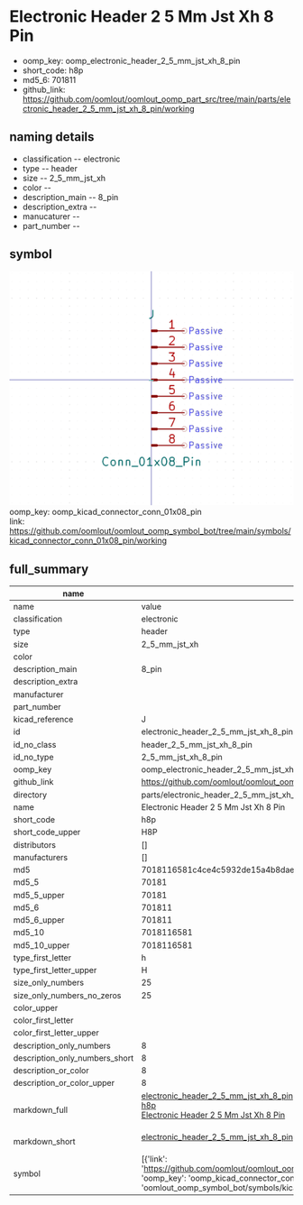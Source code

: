# Electronic Header 2 5 Mm Jst Xh 8 Pin

  
* oomp_key: oomp_electronic_header_2_5_mm_jst_xh_8_pin 
* short_code: h8p
* md5_6: 701811  
* github_link: https://github.com/oomlout/oomlout_oomp_part_src/tree/main/parts/electronic_header_2_5_mm_jst_xh_8_pin/working  
## naming details
* classification -- electronic
* type -- header
* size -- 2_5_mm_jst_xh
* color -- 
* description_main -- 8_pin
* description_extra -- 
* manucaturer -- 
* part_number -- 



## symbol

![](symbol/0/working/working_600.png)  
oomp_key: oomp_kicad_connector_conn_01x08_pin  
link: https://github.com/oomlout/oomlout_oomp_symbol_bot/tree/main/symbols/kicad_connector_conn_01x08_pin/working  


## full_summary
| name | value | 
| --- | --- | 
| name | value | 
| classification | electronic | 
| type | header | 
| size | 2_5_mm_jst_xh | 
| color |  | 
| description_main | 8_pin | 
| description_extra |  | 
| manufacturer |  | 
| part_number |  | 
| kicad_reference | J | 
| id | electronic_header_2_5_mm_jst_xh_8_pin | 
| id_no_class | header_2_5_mm_jst_xh_8_pin | 
| id_no_type | 2_5_mm_jst_xh_8_pin | 
| oomp_key | oomp_electronic_header_2_5_mm_jst_xh_8_pin | 
| github_link | https://github.com/oomlout/oomlout_oomp_part_src/tree/main/parts/electronic_header_2_5_mm_jst_xh_8_pin/working | 
| directory | parts/electronic_header_2_5_mm_jst_xh_8_pin | 
| name | Electronic Header 2 5 Mm Jst Xh 8 Pin | 
| short_code | h8p | 
| short_code_upper | H8P | 
| distributors | [] | 
| manufacturers | [] | 
| md5 | 7018116581c4ce4c5932de15a4b8dae5 | 
| md5_5 | 70181 | 
| md5_5_upper | 70181 | 
| md5_6 | 701811 | 
| md5_6_upper | 701811 | 
| md5_10 | 7018116581 | 
| md5_10_upper | 7018116581 | 
| type_first_letter | h | 
| type_first_letter_upper | H | 
| size_only_numbers | 25 | 
| size_only_numbers_no_zeros | 25 | 
| color_upper |  | 
| color_first_letter |  | 
| color_first_letter_upper |  | 
| description_only_numbers | 8 | 
| description_only_numbers_short | 8 | 
| description_or_color | 8 | 
| description_or_color_upper | 8 | 
| markdown_full | [electronic_header_2_5_mm_jst_xh_8_pin](https://github.com/oomlout/oomlout_oomp_part_src/tree/main/parts/electronic_header_2_5_mm_jst_xh_8_pin/working)<br>[h8p](https://github.com/oomlout/oomlout_oomp_part_src/tree/main/parts/electronic_header_2_5_mm_jst_xh_8_pin/working)<br>[Electronic Header 2 5 Mm Jst Xh 8 Pin](https://github.com/oomlout/oomlout_oomp_part_src/tree/main/parts/electronic_header_2_5_mm_jst_xh_8_pin/working)<br><br> | 
| markdown_short | [electronic_header_2_5_mm_jst_xh_8_pin](https://github.com/oomlout/oomlout_oomp_part_src/tree/main/parts/electronic_header_2_5_mm_jst_xh_8_pin/working)<br><br> | 
| symbol | [{'link': 'https://github.com/oomlout/oomlout_oomp_symbol_bot/tree/main/symbols/kicad_connector_conn_01x08_pin', 'oomp_key': 'oomp_kicad_connector_conn_01x08_pin', 'directory': 'oomlout_oomp_symbol_bot/symbols/kicad_connector_conn_01x08_pin//working/working.kicad_sym'}] | 
